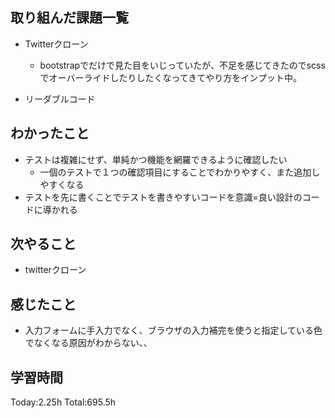 ## 取り組んだ課題一覧
- Twitterクローン
  - bootstrapでだけで見た目をいじっていたが、不足を感じてきたのでscssでオーバーライドしたりしたくなってきてやり方をインプット中。

- リーダブルコード 

## わかったこと
- テストは複雑にせず、単純かつ機能を網羅できるように確認したい
  - 一個のテストで１つの確認項目にすることでわかりやすく、また追加しやすくなる 
- テストを先に書くことでテストを書きやすいコードを意識=良い設計のコードに導かれる

## 次やること
- twitterクローン　

## 感じたこと
- 入力フォームに手入力でなく、ブラウザの入力補完を使うと指定している色でなくなる原因がわからない、、
  
## 学習時間
Today:2.25h
Total:695.5h